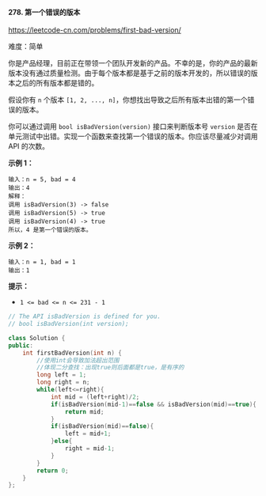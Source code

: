 #### 278. 第一个错误的版本

https://leetcode-cn.com/problems/first-bad-version/

难度：简单

你是产品经理，目前正在带领一个团队开发新的产品。不幸的是，你的产品的最新版本没有通过质量检测。由于每个版本都是基于之前的版本开发的，所以错误的版本之后的所有版本都是错的。

假设你有 `n` 个版本 `[1, 2, ..., n]`，你想找出导致之后所有版本出错的第一个错误的版本。

你可以通过调用 `bool isBadVersion(version)` 接口来判断版本号 `version` 是否在单元测试中出错。实现一个函数来查找第一个错误的版本。你应该尽量减少对调用 API 的次数。

**示例 1：**

```
输入：n = 5, bad = 4
输出：4
解释：
调用 isBadVersion(3) -> false 
调用 isBadVersion(5) -> true 
调用 isBadVersion(4) -> true
所以，4 是第一个错误的版本。
```

**示例 2：**

```
输入：n = 1, bad = 1
输出：1
```

 

**提示：**

- `1 <= bad <= n <= 231 - 1`

```c++
// The API isBadVersion is defined for you.
// bool isBadVersion(int version);

class Solution {
public:
    int firstBadVersion(int n) {
        //使用int会导致加法超出范围
        //体现二分查找：出现true则后面都是true，是有序的
        long left = 1;
        long right = n;
        while(left<=right){
            int mid = (left+right)/2;
            if(isBadVersion(mid-1)==false && isBadVersion(mid)==true){
                return mid;
            }
            if(isBadVersion(mid)==false){
                left = mid+1;
            }else{
                right = mid-1;
            }
        }
        return 0;
    }
};
```

